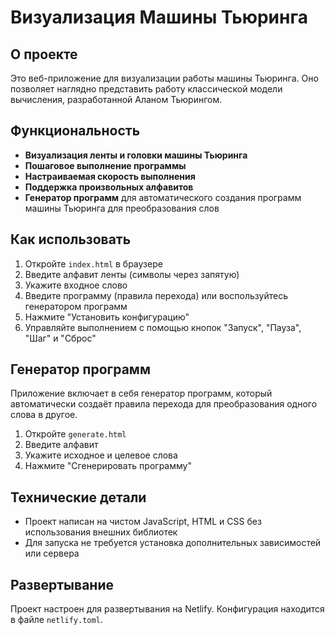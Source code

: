 # Визуализация Машины Тьюринга

## О проекте
Это веб-приложение для визуализации работы машины Тьюринга. Оно позволяет наглядно представить работу классической модели вычисления, разработанной Аланом Тьюрингом.

## Функциональность
- **Визуализация ленты и головки машины Тьюринга**
- **Пошаговое выполнение программы**
- **Настраиваемая скорость выполнения**
- **Поддержка произвольных алфавитов**
- **Генератор программ** для автоматического создания программ машины Тьюринга для преобразования слов

## Как использовать
1. Откройте `index.html` в браузере
2. Введите алфавит ленты (символы через запятую)
3. Укажите входное слово
4. Введите программу (правила перехода) или воспользуйтесь генератором программ
5. Нажмите "Установить конфигурацию"
6. Управляйте выполнением с помощью кнопок "Запуск", "Пауза", "Шаг" и "Сброс"

## Генератор программ
Приложение включает в себя генератор программ, который автоматически создаёт правила перехода для преобразования одного слова в другое.

1. Откройте `generate.html`
2. Введите алфавит
3. Укажите исходное и целевое слова
4. Нажмите "Сгенерировать программу"

## Технические детали
- Проект написан на чистом JavaScript, HTML и CSS без использования внешних библиотек
- Для запуска не требуется установка дополнительных зависимостей или сервера

## Развертывание
Проект настроен для развертывания на Netlify. Конфигурация находится в файле `netlify.toml`.